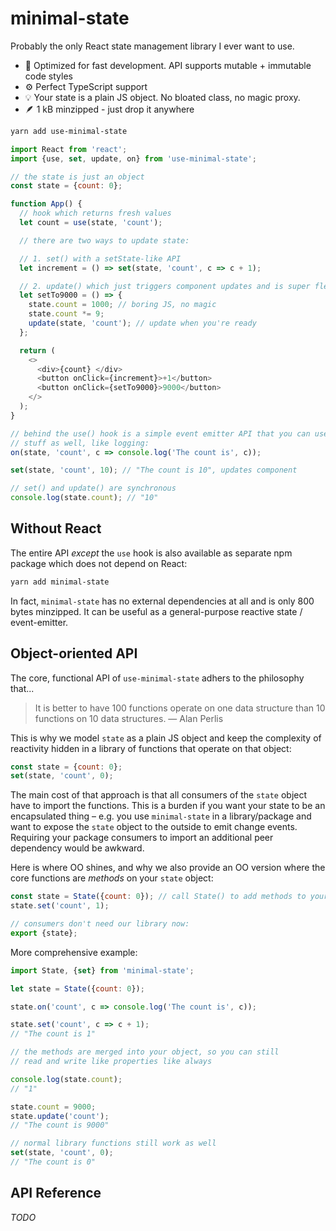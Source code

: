 # minimal-state

Probably the only React state management library I ever want to use.

- 🚀 Optimized for fast development. API supports mutable + immutable code styles
- ⚙️ Perfect TypeScript support
- 💡 Your state is a plain JS object. No bloated class, no magic proxy.
- 🪶 1 kB minzipped - just drop it anywhere

```sh
yarn add use-minimal-state
```

```js
import React from 'react';
import {use, set, update, on} from 'use-minimal-state';

// the state is just an object
const state = {count: 0};

function App() {
  // hook which returns fresh values
  let count = use(state, 'count');

  // there are two ways to update state:

  // 1. set() with a setState-like API
  let increment = () => set(state, 'count', c => c + 1);

  // 2. update() which just triggers component updates and is super flexible
  let setTo9000 = () => {
    state.count = 1000; // boring JS, no magic
    state.count *= 9;
    update(state, 'count'); // update when you're ready
  };

  return (
    <>
      <div>{count} </div>
      <button onClick={increment}>+1</button>
      <button onClick={setTo9000}>9000</button>
    </>
  );
}

// behind the use() hook is a simple event emitter API that you can use for other
// stuff as well, like logging:
on(state, 'count', c => console.log('The count is', c));

set(state, 'count', 10); // "The count is 10", updates component

// set() and update() are synchronous
console.log(state.count); // "10"
```

## Without React

The entire API _except_ the `use` hook is also available as separate npm package which does not depend on React:

```sh
yarn add minimal-state
```

In fact, `minimal-state` has no external dependencies at all and is only 800 bytes minzipped. It can be useful as a general-purpose reactive state / event-emitter.

## Object-oriented API

The core, functional API of `use-minimal-state` adhers to the philosophy that...

> It is better to have 100 functions operate on one data structure than 10 functions on 10 data structures. — Alan Perlis

This is why we model `state` as a plain JS object and keep the complexity of reactivity hidden in a library of functions that operate on that object:

```js
const state = {count: 0};
set(state, 'count', 0);
```

The main cost of that approach is that all consumers of the `state` object have to import the functions. This is a burden if you want your state to be an encapsulated thing – e.g. you use `minimal-state` in a library/package and want to expose the `state` object to the outside to emit change events. Requiring your package consumers to import an additional peer dependency would be awkward.

Here is where OO shines, and why we also provide an OO version where the core functions are _methods_ on your `state` object:

```js
const state = State({count: 0}); // call State() to add methods to your state
state.set('count', 1);

// consumers don't need our library now:
export {state};
```

More comprehensive example:

```js
import State, {set} from 'minimal-state';

let state = State({count: 0});

state.on('count', c => console.log('The count is', c));

state.set('count', c => c + 1);
// "The count is 1"

// the methods are merged into your object, so you can still
// read and write like properties like always

console.log(state.count);
// "1"

state.count = 9000;
state.update('count');
// "The count is 9000"

// normal library functions still work as well
set(state, 'count', 0);
// "The count is 0"
```

## API Reference

_TODO_
